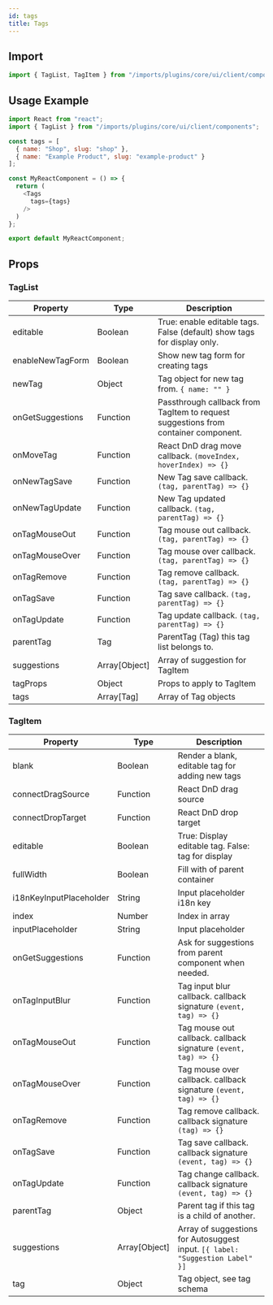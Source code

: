 ```yaml
---
id: tags
title: Tags
---
```

    
## Import

```javascript
import { TagList, TagItem } from "/imports/plugins/core/ui/client/components";
```

## Usage Example

```javascript
import React from "react";
import { TagList } from "/imports/plugins/core/ui/client/components";

const tags = [
  { name: "Shop", slug: "shop" },
  { name: "Example Product", slug: "example-product" }
];

const MyReactComponent = () => {
  return (
    <Tags
      tags={tags}
    />
  )
};

export default MyReactComponent;
```

## Props

### TagList
<!--lint disable-->
| Property         | Type          | Description                                                                        |
| ---------------- | ------------- | ---------------------------------------------------------------------------------- |
| editable         | Boolean       | True: enable editable tags. False (default) show tags for display only.            |
| enableNewTagForm | Boolean       | Show new tag form for creating tags                                                |
| newTag           | Object        | Tag object for new tag from. `{ name: "" }`                                        |
| onGetSuggestions | Function      | Passthrough callback from TagItem to request suggestions from container component. |
| onMoveTag        | Function      | React DnD drag move callback. `(moveIndex, hoverIndex) => {}`                      |
| onNewTagSave     | Function      | New Tag save callback. `(tag, parentTag) => {}`                                    |
| onNewTagUpdate   | Function      | New Tag updated callback. `(tag, parentTag) => {}`                                 |
| onTagMouseOut    | Function      | Tag mouse out callback. `(tag, parentTag) => {}`                                   |
| onTagMouseOver   | Function      | Tag mouse over callback. `(tag, parentTag) => {}`                                  |
| onTagRemove      | Function      | Tag remove callback. `(tag, parentTag) => {}`                                      |
| onTagSave        | Function      | Tag save callback. `(tag, parentTag) => {}`                                        |
| onTagUpdate      | Function      | Tag update callback. `(tag, parentTag) => {}`                                      |
| parentTag        | Tag           | ParentTag (Tag) this tag list belongs to.                                          |
| suggestions      | Array[Object] | Array of suggestion for TagItem                                                    |
| tagProps         | Object        | Props to apply to TagItem                                                          |
| tags             | Array[Tag]    | Array of Tag objects                                                               |
<!--lint enable-->

### TagItem

<!--lint disable-->
| Property                | Type          | Description                                                                   |
| ----------------------- | ------------- | ----------------------------------------------------------------------------- |
| blank                   | Boolean       | Render a blank, editable tag for adding new tags                              |
| connectDragSource       | Function      | React DnD drag source                                                         |
| connectDropTarget       | Function      | React DnD drop target                                                         |
| editable                | Boolean       | True: Display editable tag. False: tag for display                            |
| fullWidth               | Boolean       | Fill with of parent container                                                 |
| i18nKeyInputPlaceholder | String        | Input placeholder i18n key                                                    |
| index                   | Number        | Index in array                                                                |
| inputPlaceholder        | String        | Input placeholder                                                             |
| onGetSuggestions        | Function      | Ask for suggestions from parent component when needed.                        |
| onTagInputBlur          | Function      | Tag input blur callback. callback signature `(event, tag) => {}`              |
| onTagMouseOut           | Function      | Tag mouse out callback. callback signature `(event, tag) => {}`               |
| onTagMouseOver          | Function      | Tag mouse over callback. callback signature `(event, tag) => {}`              |
| onTagRemove             | Function      | Tag remove callback. callback signature `(tag) => {}`                         |
| onTagSave               | Function      | Tag save callback. callback signature `(event, tag) => {}`                    |
| onTagUpdate             | Function      | Tag change callback. callback signature `(event, tag) => {}`                  |
| parentTag               | Object        | Parent tag if this tag is a child of another.                                 |
| suggestions             | Array[Object] | Array of suggestions for Autosuggest input. `[{ label: "Suggestion Label" }]` |
| tag                     | Object        | Tag object, see tag schema                                                    |
<!--lint enable-->
